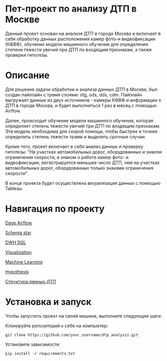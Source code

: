 # Пет-проект по анализу ДТП в Москве

Данный проект основан на анализе ДТП в городе Москва и включает в себя обработку данных расположения камер фото-и видеофиксации (КФВФ), обучение модели машинного обучения для определения степени тяжести увечий при ДТП по входящим признакам, а также проверки гипотезы.

# Описание

Для решения задачи обработки и анализа данных ДТП в Москве, был создан пайплайн с тремя слоями: stg, ods, dds, cdm. Пайплайн выгружает данные из двух источников - камеры КФВФ и информации о ДТП в городе Москва, и будет выполняться 1 раз в месяц с помощью Airflow.

Далее, происходит обучение модели машинного обучения, которая определяет степень тяжести увечий при ДТП по входящим признакам. Эта модель необходима для скорой помощи, чтобы быстрее и точнее определить степень тяжести травм и выделить срочные случаи.

Кроме того, проект включает в себя анализ данных и проверку гипотезы: "На участках автомобильных дорог, оборудованных и знаком ограничения скорости, и знаком о работе камер фото- и видеофиксации, регистрируется меньшее число ДТП, чем на участках автомобильных дорог, оборудованных только знаками ограничения скорости".

В конце проекта будет осуществлена визуализация данных с помощью Tableau.

# Навигация по проекту

[Dags Airflow](https://github.com/slava87VS/Project_Moscow_DTP/tree/main/finish/dags)

[Schema star](https://github.com/slava87VS/Project_Moscow_DTP/blob/main/finish/schema_database/shema_star.png)

[DWH SQL](https://github.com/slava87VS/Project_Moscow_DTP/blob/main/finish/sql/create_star.sql)

[Visualization](https://github.com/slava87VS/Project_Moscow_DTP/blob/main/finish/visualization/visualization.md)

[Machine Learning](https://github.com/slava87VS/Project_Moscow_DTP/blob/main/finish/ml/ml.ipynb)

[Hypothesis](https://colab.research.google.com/drive/1cEEkOUOoM7EHtv6q5NZpZy9-7DhlOwJd?usp=sharing)

[Структура данных ДТП](https://github.com/slava87VS/Project_Moscow_DTP/blob/main/finish/struktura_data_DTP.py)


# Установка и запуск

Чтобы запустить проект на своей машине, выполните следующие шаги:

Клонируйте репозиторий к себе на компьютер:
```
git clone https://github.com/your_username/dtp_analysis.git
```
Установите зависимости:
```
pip install -r requirements.txt
```
